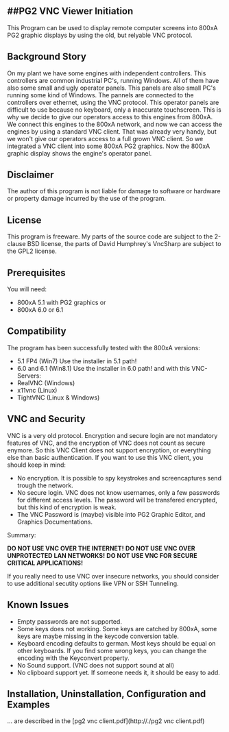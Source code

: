##PG2 VNC Viewer
Initiation
----------
This Program can be used to display remote computer screens into 800xA PG2 graphic displays by using the old, but relyable VNC protocol.

Background Story
----------------
On my plant we have some engines with independent controllers. This controllers are common industrial PC's, running Windows. All of them have also some small and ugly operator panels. This panels are also small PC's running some kind of Windows. The pannels are connected to the controllers over ethernet, using the VNC protocol. This operator panels are difficult to use because no keyboard, only a inaccurate touchscreen. This is why we decide to give our operators access to this engines from 800xA. We connect this engines to the 800xA network, and now we can access the engines by using a standard VNC client. That was already very handy, but we won't give our operators access to a full grown VNC client. So we integrated a VNC client into some 800xA PG2 graphics. Now the 800xA graphic display shows the engine's operator panel.

Disclaimer
----------
The author of this program is not liable for damage to software or hardware or property damage incurred by the use of the program.

License
-------
This program is freeware. My parts of the source code are subject to the 2-clause BSD license, the parts of David Humphrey's VncSharp are subject to the GPL2 license.

Prerequisites
-------------
You will need:
- 800xA 5.1 with PG2 graphics
or
- 800xA 6.0 or 6.1

Compatibility
-------------
The program has been successfully tested with the 800xA versions:
- 5.1 FP4 (Win7)	Use the installer in 5.1 path!
- 6.0 and 6.1 (Win8.1)	Use the installer in 6.0 path!
and with this VNC-Servers:
- RealVNC (Windows)
- x11vnc (Linux)
- TightVNC (Linux & Windows)

VNC and Security
----------------
VNC is a very old protocol. Encryption and secure login are not mandatory features of VNC, and the encryption of VNC does not count as secure enymore. So this VNC Client does not support encryption, or everything else than basic authentication. If you want to use this VNC client, you should keep in mind:
- No encryption. It is possible to spy keystrokes and screencaptures send trough the network. 
- No secure login. VNC does not know usernames, only a few passwords for different access levels. The password will be transfered encrypted, but this kind of encryption is weak.
- The VNC Password is (maybe) visible into PG2 Graphic Editor, and Graphics Documentations.

Summary:

**DO  NOT  USE  VNC  OVER  THE  INTERNET!**
**DO  NOT  USE  VNC  OVER  UNPROTECTED  LAN  NETWORKS!**
**DO  NOT  USE  VNC  FOR  SECURE  CRITICAL  APPLICATIONS!**

If you really need to use VNC over insecure networks, you should consider to use additional secutity options like VPN or SSH Tunneling.

Known Issues
------------
- Empty passwords are not supported.
- Some keys does not working. Some keys are catched by 800xA, some keys are maybe missing in the keycode conversion table.
- Keyboard encoding defaults to german.  Most keys should be equal on other keyboards. If you find some wrong keys, you can change the encoding with the Keyconvert property.
- No Sound support. (VNC does not support sound at all)
- No clipboard support yet. If someone needs it, it should be easy to add.
      
Installation, Uninstallation, Configuration and Examples
-------------------------------------------
... are described in the [pg2 vnc client.pdf](http://./pg2 vnc client.pdf)

